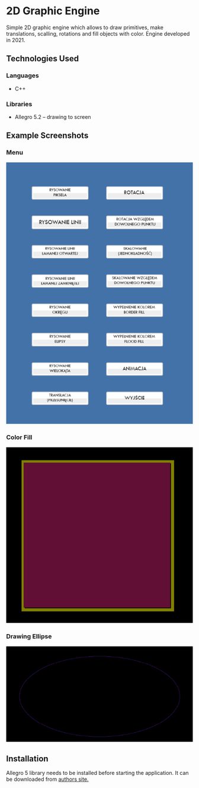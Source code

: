 # 2D Graphic Engine
Simple 2D graphic engine which allows to draw primitives, make translations, scalling, rotations and fill objects with color. Engine developed in 2021.

## Technologies Used
### Languages
- C++
### Libraries
- Allegro 5.2 – drawing to screen

## Example Screenshots
### Menu
![Menu](./Images/ss_menu.png)
### Color Fill
![Color Fill](./Images/ss_color.png)
### Drawing Ellipse
![Drawing Ellipse](./Images/ss_ellipse.png)

## Installation
Allegro 5 library needs to be installed before starting the application. It can be downloaded from [authors site.](https://liballeg.org/)
